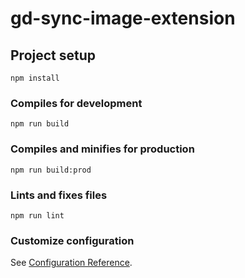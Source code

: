 # gd-sync-image-extension

## Project setup

```
npm install
```

### Compiles for development

```
npm run build
```

### Compiles and minifies for production

```
npm run build:prod
```

### Lints and fixes files

```
npm run lint
```

### Customize configuration

See [Configuration Reference](https://cli.vuejs.org/config/).
